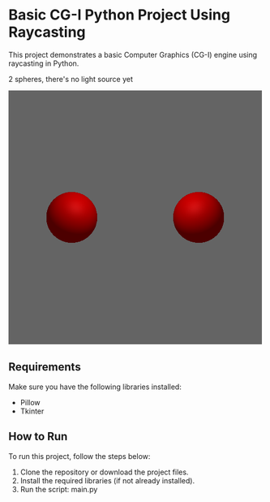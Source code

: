 Basic CG-I Python Project Using Raycasting
=========================================

This project demonstrates a basic Computer Graphics (CG-I) engine using raycasting in Python. 

2 spheres, there's no light source yet

![Demonstration image](canvas1.png)

Requirements
-------------
Make sure you have the following libraries installed:

- Pillow
- Tkinter

  
How to Run
-----------
To run this project, follow the steps below:

1. Clone the repository or download the project files.
2. Install the required libraries (if not already installed).
3. Run the script: main.py




